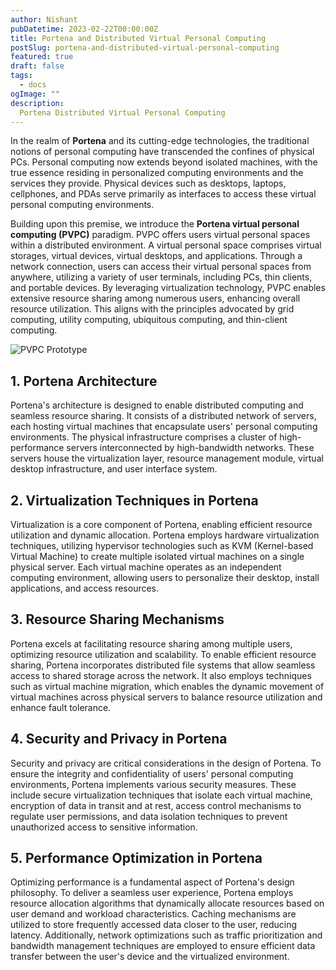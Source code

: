 ```yaml
---
author: Nishant
pubDatetime: 2023-02-22T00:00:00Z
title: Portena and Distributed Virtual Personal Computing
postSlug: portena-and-distributed-virtual-personal-computing
featured: true
draft: false
tags:
  - docs
ogImage: ""
description:
  Portena Distributed Virtual Personal Computing
---
```


In the realm of **Portena** and its cutting-edge technologies, the traditional notions of personal computing have transcended the confines of physical PCs. Personal computing now extends beyond isolated machines, with the true essence residing in personalized computing environments and the services they provide. Physical devices such as desktops, laptops, cellphones, and PDAs serve primarily as interfaces to access these virtual personal computing environments.

Building upon this premise, we introduce the **Portena virtual personal computing (PVPC)** paradigm. PVPC offers users virtual personal spaces within a distributed environment. A virtual personal space comprises virtual storages, virtual devices, virtual desktops, and applications. Through a network connection, users can access their virtual personal spaces from anywhere, utilizing a variety of user terminals, including PCs, thin clients, and portable devices. By leveraging virtualization technology, PVPC enables extensive resource sharing among numerous users, enhancing overall resource utilization. This aligns with the principles advocated by grid computing, utility computing, ubiquitous computing, and thin-client computing.

![PVPC Prototype](https://media.discordapp.net/attachments/971299427715272734/1116725262164430910/fotor_2023-6-9_17_4_58.png?width=427&height=427)

## 1. Portena Architecture

Portena's architecture is designed to enable distributed computing and seamless resource sharing. It consists of a distributed network of servers, each hosting virtual machines that encapsulate users' personal computing environments. The physical infrastructure comprises a cluster of high-performance servers interconnected by high-bandwidth networks. These servers house the virtualization layer, resource management module, virtual desktop infrastructure, and user interface system.

## 2. Virtualization Techniques in Portena

Virtualization is a core component of Portena, enabling efficient resource utilization and dynamic allocation. Portena employs hardware virtualization techniques, utilizing hypervisor technologies such as KVM (Kernel-based Virtual Machine) to create multiple isolated virtual machines on a single physical server. Each virtual machine operates as an independent computing environment, allowing users to personalize their desktop, install applications, and access resources.

## 3. Resource Sharing Mechanisms

Portena excels at facilitating resource sharing among multiple users, optimizing resource utilization and scalability. To enable efficient resource sharing, Portena incorporates distributed file systems that allow seamless access to shared storage across the network. It also employs techniques such as virtual machine migration, which enables the dynamic movement of virtual machines across physical servers to balance resource utilization and enhance fault tolerance.

## 4. Security and Privacy in Portena

Security and privacy are critical considerations in the design of Portena. To ensure the integrity and confidentiality of users' personal computing environments, Portena implements various security measures. These include secure virtualization techniques that isolate each virtual machine, encryption of data in transit and at rest, access control mechanisms to regulate user permissions, and data isolation techniques to prevent unauthorized access to sensitive information.

## 5. Performance Optimization in Portena

Optimizing performance is a fundamental aspect of Portena's design philosophy. To deliver a seamless user experience, Portena employs resource allocation algorithms that dynamically allocate resources based on user demand and workload characteristics. Caching mechanisms are utilized to store frequently accessed data closer to the user, reducing latency. Additionally, network optimizations such as traffic prioritization and bandwidth management techniques are employed to ensure efficient data transfer between the user's device and the virtualized environment.
